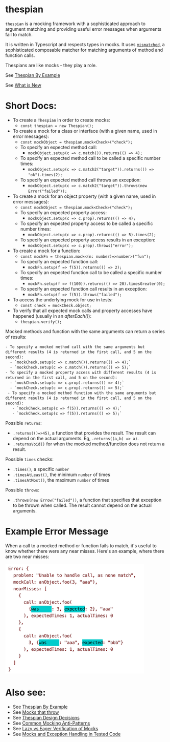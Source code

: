 # thespian

`thespian` is a mocking framework with a sophisticated approach to argument matching
and providing useful error messages when arguments fail to match.

It is written in Typescript and respects types in mocks.
It uses [`mismatched`](https://github.com/rickmugridge/mismatched),
a sophisticated composable matcher for matching arguments of method and function calls.

Thespians are like mocks - they play a role.

See [Thespian By Example](ThespianByExample.md)

See [What is New](WhatIsNew.md)

# Short Docs:

- To create a `Thespian` in order to create mocks:
    - `const thespian = new Thespian();`
- To create a mock for a class or interface (with a given name, used in error messages):
    - `const mockObject = thespian.mock<Check>("check");`
    - To specify an expected method call:
        - `mockObject.setup(c => c.match()).returns(() => 4);`
    - To specify an expected method call to be called a specific number times:
        - `mockObject.setup(c => c.match2("target")).returns(() => "ok").times(2);`
    - To specify an expected method call throws an exception:
        - `mockObject.setup(c => c.match2("target")).throws(new Error("failed"));`
- To create a mock for an object property (with a given name, used in error messages):
    - `const mockObject = thespian.mock<Check>("check");`
    - To specify an expected property access:
        - `mockObject.setup(c => c.prop).returns(() => 4);`
    - To specify an expected property access to be called a specific number times:
        - `mockObject.setup(c => c.prop).returns(() => 5).times(2);`
    - To specify an expected property access results in an exception:
        - `mockObject.setup(c => c.prop).throws("error");`
- To create a mock for a function:
    - `const mockFn = thespian.mock<(n: number)=>number>("fun");`
    - To specify an expected function call:
        - `mockFn.setup(f => f(5)).returns(() => 2);`
    - To specify an expected function call to be called a specific number times:
        - `mockFn.setup(f => f(100)).returns(() => 20).timesGreater(0);`
    - To specify an expected function call results in an exception:
        - `mockFn.setup(f => f(5)).throws("failed");`
- To access the underlying mock for use in tests:
    - `const check = mockCheck.object;`
- To verify that all expected mock calls and property accesses have happened (usually in an _afterEach()_):
    - `thespian.verify();`

Mocked methods and function with the same arguments can return a series of results:

    - To specify a mocked method call with the same arguments but different results (4 is returned in the first call, and 5 on the second):
      - `mockCheck.setup(c => c.match()).returns(() => 4);`
      - `mockCheck.setup(c => c.match()).returns(() => 5);`
    - To specify a mocked property access with different results (4 is returned in the first call, and 5 on the second):
      - `mockCheck.setup(c => c.prop).returns(() => 4);`
      - `mockCheck.setup(c => c.prop).returns(() => 5);`
     - To specify a mocked method function with the same arguments but different results (4 is returned in the first call, and 5 on the second):
       - `mockCheck.setup(c => f(5)).returns(() => 4);`
       - `mockCheck.setup(c => f(5)).returns(() => 5);`

Possible `returns`:

- `.returns(()=>45)`, a function that provides the result.
  The result can depend on the actual arguments. Eg, `.returns((a,b) => a)`.
- `.returnsVoid()` for when the mocked method/function does not return a result.

Possible `times` checks:

- `.times()`, a specific `number`
- `.timesAtLeast()`, the minimum `number` of times
- `.timesAtMost()`, the maximum `number` of times

Possible `throws`:

- `.throws(new Errow("failed"))`, a function that specifies that exception to be thrown when called.
  The result cannot depend on the actual arguments.

# Example Error Message

When a call to a mocked method or function fails to match, it's useful to know whether there were any near misses.
Here's an example, where there are two near misses:

![message](thespianErrorMessage.png)

# Also see:

* See [Thespian By Example](ThespianByExample.md)
* See [Mocks that throw](MocksThatThrow.md)
* See [Thespian Design Decisions](DesignDecisions.md)
* See [Common Mocking Anti-Patterns](CommonMockingAntiPatterns.md)
* See [Lazy vs Eager Verification of Mocks](LazyOrEagerVerificationOfMocks.md)
* See [Mocks and Exception Handling in Tested Code](MocksAndExceptionHandling.md)
    
